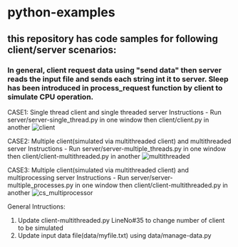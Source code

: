 # python-examples

## this repository has code samples for following client/server scenarios:
### In general, client request data using "send data" then server reads the input file and sends each string int it to server. Sleep has been introduced in process_request function by client to simulate CPU operation.

CASE1: Single thread client and single threaded server
Instructions - Run server/server-single_thread.py in one window then client/client.py in another
![client](https://github.com/simran2jain/python-examples/assets/8279640/4d313f67-4b0c-47ac-98df-40d064440035)


CASE2: Multiple client(simulated via multithreaded client) and multithreaded  server
Instructions - Run server/server-multiple_threads.py in one window then client/client-multithreaded.py in another
![multithreaded](https://github.com/simran2jain/python-examples/assets/8279640/76291965-6f66-4a91-b17d-05dd31c93b16)


CASE3: Multiple client(simulated via multithreaded client) and multiprocessing server
Instructions - Run server/server-multiple_processes.py in one window then client/client-multithreaded.py in another
![cs_multiprocessor](https://github.com/simran2jain/python-examples/assets/8279640/1745fe3a-a8d9-4827-abfc-5ceb4b42d4e1)

General Intructions:
1. Update client-multithreaded.py LineNo#35 to change number of client to be simulated
2. Update input data file(data/myfile.txt) using data/manage-data.py
